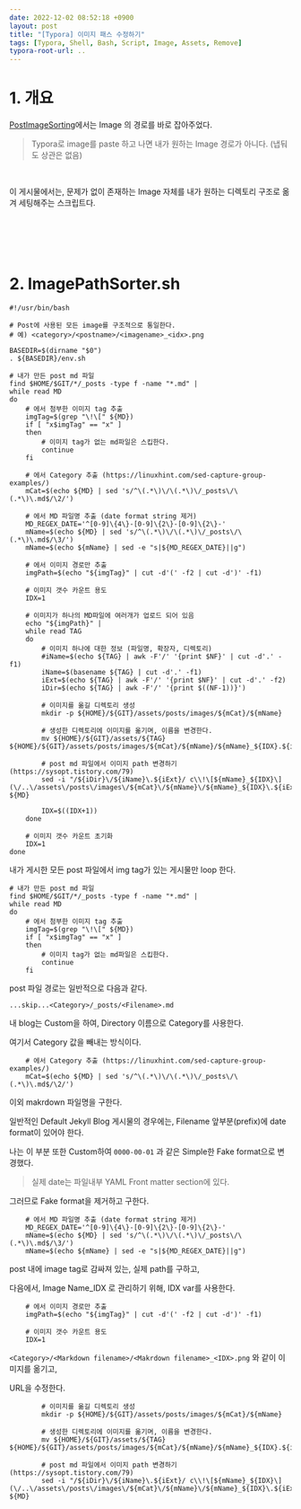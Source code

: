 ```yaml
---
date: 2022-12-02 08:52:18 +0900
layout: post
title: "[Typora] 이미지 패스 수정하기"
tags: [Typora, Shell, Bash, Script, Image, Assets, Remove]
typora-root-url: ..
---
```



# 1. 개요

[PostImageSorting](PostImageSorting)에서는 Image 의 경로를 바로 잡아주었다.

> Typora로 image를 paste 하고 나면 내가 원하는 Image 경로가 아니다. (냅둬도 상관은 없음)

<br>

이 게시물에서는, 문제가 없이 존재하는 Image 자체를 내가 원하는 디렉토리 구조로 옮겨 세팅해주는 스크립트다.


<br><br>

<br>

# 2. ImagePathSorter.sh

```shell
#!/usr/bin/bash

# Post에 사용된 모든 image를 구조적으로 통일한다.
# 예) <category>/<postname>/<imagename>_<idx>.png

BASEDIR=$(dirname "$0")
. ${BASEDIR}/env.sh

# 내가 만든 post md 파일
find $HOME/$GIT/*/_posts -type f -name "*.md" |
while read MD
do
	# 에서 첨부한 이미지 tag 추출
	imgTag=$(grep "\!\[" ${MD})
	if [ "x$imgTag" == "x" ]
	then
		# 이미지 tag가 없는 md파일은 스킵한다.
		continue
	fi
	
	# 에서 Category 추출 (https://linuxhint.com/sed-capture-group-examples/)
	mCat=$(echo ${MD} | sed 's/^\(.*\)\/\(.*\)\/_posts\/\(.*\)\.md$/\2/')
	
	# 에서 MD 파일명 추출 (date format string 제거)
	MD_REGEX_DATE='^[0-9]\{4\}-[0-9]\{2\}-[0-9]\{2\}-'
	mName=$(echo ${MD} | sed 's/^\(.*\)\/\(.*\)\/_posts\/\(.*\)\.md$/\3/')
	mName=$(echo ${mName} | sed -e "s|${MD_REGEX_DATE}||g")
	
	# 에서 이미지 경로만 추출
	imgPath=$(echo "${imgTag}" | cut -d'(' -f2 | cut -d')' -f1)
	
	# 이미지 갯수 카운트 용도
	IDX=1
		
	# 이미지가 하나의 MD파일에 여러개가 업로드 되어 있음
	echo "${imgPath}" |
	while read TAG
	do
		# 이미지 하나에 대한 정보 (파일명, 확장자, 디렉토리)
		#iName=$(echo ${TAG} | awk -F'/' '{print $NF}' | cut -d'.' -f1)
		iName=$(basename ${TAG} | cut -d'.' -f1)
		iExt=$(echo ${TAG} | awk -F'/' '{print $NF}' | cut -d'.' -f2)
		iDir=$(echo ${TAG} | awk -F'/' '{print $((NF-1))}')
		
		# 이미지를 옮길 디렉토리 생성
		mkdir -p ${HOME}/${GIT}/assets/posts/images/${mCat}/${mName}
		
		# 생성한 디렉토리에 이미지를 옮기며, 이름을 변경한다.
		mv ${HOME}/${GIT}/assets/${TAG} ${HOME}/${GIT}/assets/posts/images/${mCat}/${mName}/${mName}_${IDX}.${iExt}
		
		# post md 파일에서 이미지 path 변경하기 (https://sysopt.tistory.com/79)
		sed -i "/${iDir}\/${iName}\.${iExt}/ c\\!\[${mName}_${IDX}\](\/..\/assets\/posts\/images\/${mCat}\/${mName}\/${mName}_${IDX}\.${iExt})" ${MD}
		
		IDX=$((IDX+1))
	done
	
	# 이미지 갯수 카운트 초기화
	IDX=1
done
```


내가 게시한 모든 post 파일에서 img tag가 있는 게시물만 loop 한다.

```shell
# 내가 만든 post md 파일
find $HOME/$GIT/*/_posts -type f -name "*.md" |
while read MD
do
	# 에서 첨부한 이미지 tag 추출
	imgTag=$(grep "\!\[" ${MD})
	if [ "x$imgTag" == "x" ]
	then
		# 이미지 tag가 없는 md파일은 스킵한다.
		continue
	fi
```


post 파일 경로는 일반적으로 다음과 같다.

`...skip...<Category>/_posts/<Filename>.md`

내 blog는 Custom을 하여, Directory 이름으로 Category를 사용한다.

여기서 Category 값을 빼내는 방식이다.

```shell
	# 에서 Category 추출 (https://linuxhint.com/sed-capture-group-examples/)
	mCat=$(echo ${MD} | sed 's/^\(.*\)\/\(.*\)\/_posts\/\(.*\)\.md$/\2/')
```


이외 makrdown 파일명을 구한다.

일반적인 Default Jekyll Blog 게시물의 경우에는, Filename 앞부분(prefix)에 date format이 있어야 한다.

나는 이 부분 또한 Custom하여 `0000-00-01` 과 같은 Simple한 Fake format으로 변경했다.

> 실제 date는 파일내부 YAML Front matter section에 있다.

그러므로 Fake format을 제거하고 구한다.

```shell
	# 에서 MD 파일명 추출 (date format string 제거)
	MD_REGEX_DATE='^[0-9]\{4\}-[0-9]\{2\}-[0-9]\{2\}-'
	mName=$(echo ${MD} | sed 's/^\(.*\)\/\(.*\)\/_posts\/\(.*\)\.md$/\3/')
	mName=$(echo ${mName} | sed -e "s|${MD_REGEX_DATE}||g")
```


post 내에 image tag로 감싸져 있는, 실제 path를 구하고,

다음에서, Image Name_IDX 로 관리하기 위해, IDX var를 사용한다.

```shell
	# 에서 이미지 경로만 추출
	imgPath=$(echo "${imgTag}" | cut -d'(' -f2 | cut -d')' -f1)
	
	# 이미지 갯수 카운트 용도
	IDX=1
```


`<Category>/<Markdown filename>/<Makrdown filename>_<IDX>.png` 와 같이 이미지를 옮기고,

URL을 수정한다.

```shell
		# 이미지를 옮길 디렉토리 생성
		mkdir -p ${HOME}/${GIT}/assets/posts/images/${mCat}/${mName}
		
		# 생성한 디렉토리에 이미지를 옮기며, 이름을 변경한다.
		mv ${HOME}/${GIT}/assets/${TAG} ${HOME}/${GIT}/assets/posts/images/${mCat}/${mName}/${mName}_${IDX}.${iExt}
		
		# post md 파일에서 이미지 path 변경하기 (https://sysopt.tistory.com/79)
		sed -i "/${iDir}\/${iName}\.${iExt}/ c\\!\[${mName}_${IDX}\](\/..\/assets\/posts\/images\/${mCat}\/${mName}\/${mName}_${IDX}\.${iExt})" ${MD}
```

